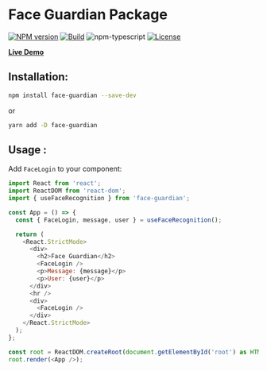 # Face Guardian Package

[![NPM version][npm-image]][npm-url]
[![Build][github-build]][github-build-url]
![npm-typescript]
[![License][github-license]][github-license-url]

[**Live Demo**](https://cyvid7-darus10.github.io/face-guardian-npm/)

## Installation:

```bash
npm install face-guardian --save-dev
```

or

```bash
yarn add -D face-guardian
```

## Usage :

Add `FaceLogin` to your component:

```js
import React from 'react';
import ReactDOM from 'react-dom';
import { useFaceRecognition } from 'face-guardian';

const App = () => {
  const { FaceLogin, message, user } = useFaceRecognition();

  return (
    <React.StrictMode>
      <div>
        <h2>Face Guardian</h2>
        <FaceLogin />
        <p>Message: {message}</p>
        <p>User: {user}</p>
      </div>
      <hr />
      <div>
        <FaceLogin />
      </div>
    </React.StrictMode>
  );
};

const root = ReactDOM.createRoot(document.getElementById('root') as HTMLElement);
root.render(<App />);
```

[npm-url]: https://www.npmjs.com/package/face-guardian
[npm-image]: https://img.shields.io/npm/v/face-guardian
[github-license]: https://img.shields.io/github/license/Cyvid7-Darus10/face-guardian-npm
[github-license-url]: https://github.com/Cyvid7-Darus10/face-guardian-npm/blob/main/LICENSE
[github-build]: https://github.com/Cyvid7-Darus10/face-guardian-npm/actions/workflows/npm-publish.yml/badge.svg
[github-build-url]: https://github.com/Cyvid7-Darus10/face-guardian-npm/actions/workflows/npm-publish.yml
[npm-typescript]: https://img.shields.io/npm/types/face-guardian
